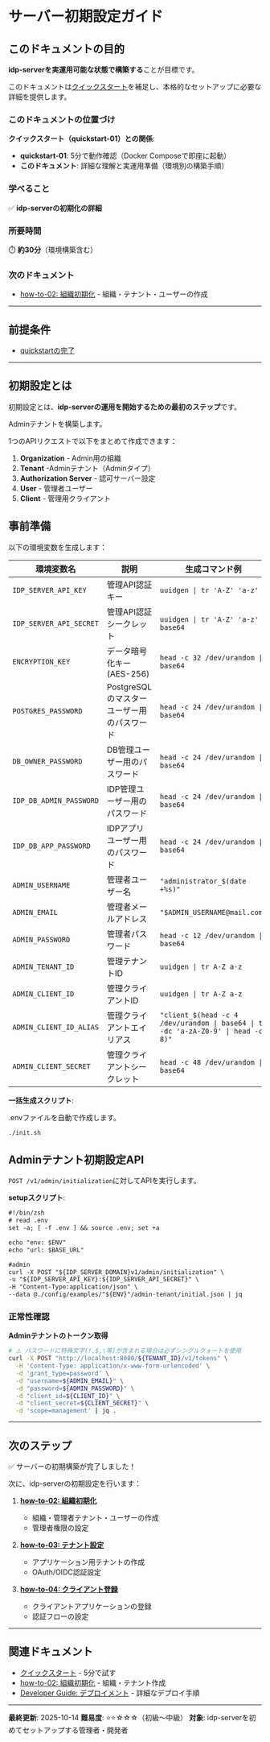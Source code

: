 # サーバー初期設定ガイド

## このドキュメントの目的

**idp-serverを実運用可能な状態で構築する**ことが目標です。

このドキュメントは[クイックスタート](../content_02_quickstart/quickstart-01-getting-started.md)を補足し、本格的なセットアップに必要な詳細を提供します。

### このドキュメントの位置づけ

**クイックスタート（quickstart-01）との関係**:
- **quickstart-01**: 5分で動作確認（Docker Composeで即座に起動）
- **このドキュメント**: 詳細な理解と実運用準備（環境別の構築手順）

### 学べること

✅ **idp-serverの初期化の詳細**


### 所要時間
⏱️ **約30分**（環境構築含む）

### 次のドキュメント
- [how-to-02: 組織初期化](./how-to-02-organization-initialization.md) - 組織・テナント・ユーザーの作成

---

## 前提条件

- [quickstartの完了](../content_02_quickstart/quickstart-01-getting-started.md)

---

## 初期設定とは

初期設定とは、**idp-serverの運用を開始するための最初のステップ**です。

Adminテナントを構築します。

1つのAPIリクエストで以下をまとめて作成できます：

1. **Organization** - Admin用の組織
2. **Tenant** -Adminテナント（Adminタイプ）
3. **Authorization Server** - 認可サーバー設定
4. **User** - 管理者ユーザー
5. **Client** - 管理用クライアント

##

## 事前準備


以下の環境変数を生成します：

| 環境変数名 | 説明 | 生成コマンド例 |
|-----------|------|--------------|
| `IDP_SERVER_API_KEY` | 管理API認証キー | `uuidgen \| tr 'A-Z' 'a-z'` |
| `IDP_SERVER_API_SECRET` | 管理API認証シークレット | `uuidgen \| tr 'A-Z' 'a-z' \| base64` |
| `ENCRYPTION_KEY` | データ暗号化キー (AES-256) | `head -c 32 /dev/urandom \| base64` |
| `POSTGRES_PASSWORD` | PostgreSQLのマスターユーザー用のパスワード | `head -c 24 /dev/urandom \| base64` |
| `DB_OWNER_PASSWORD` | DB管理ユーザー用のパスワード | `head -c 24 /dev/urandom \| base64` |
| `IDP_DB_ADMIN_PASSWORD` | IDP管理ユーザー用のパスワード | `head -c 24 /dev/urandom \| base64` |
| `IDP_DB_APP_PASSWORD` | IDPアプリユーザー用のパスワード | `head -c 24 /dev/urandom \| base64` |
| `ADMIN_USERNAME` | 管理者ユーザー名 | `"administrator_$(date +%s)"` |
| `ADMIN_EMAIL` | 管理者メールアドレス | `"$ADMIN_USERNAME@mail.com"` |
| `ADMIN_PASSWORD` | 管理者パスワード | `head -c 12 /dev/urandom \| base64` |
| `ADMIN_TENANT_ID` | 管理テナントID | `uuidgen \| tr A-Z a-z` |
| `ADMIN_CLIENT_ID` | 管理クライアントID | `uuidgen \| tr A-Z a-z` |
| `ADMIN_CLIENT_ID_ALIAS` | 管理クライアントエイリアス | `"client_$(head -c 4 /dev/urandom \| base64 \| tr -dc 'a-zA-Z0-9' \| head -c 8)"` |
| `ADMIN_CLIENT_SECRET` | 管理クライアントシークレット | `head -c 48 /dev/urandom \| base64` |

**一括生成スクリプト**:

.envファイルを自動で作成します。

```bash
./init.sh
```

## Adminテナント初期設定API

`POST /v1/admin/initialization`に対してAPIを実行します。

**setupスクリプト**:

```txt
#!/bin/zsh
# read .env
set -a; [ -f .env ] && source .env; set +a

echo "env: $ENV"
echo "url: $BASE_URL"

#admin
curl -X POST "${IDP_SERVER_DOMAIN}v1/admin/initialization" \
-u "${IDP_SERVER_API_KEY}:${IDP_SERVER_API_SECRET}" \
-H "Content-Type:application/json" \
--data @./config/examples/"${ENV}"/admin-tenant/initial.json | jq
```

### 正常性確認

**Adminテナントのトークン取得**

```bash
# ⚠️ パスワードに特殊文字(!,$,\等)が含まれる場合は必ずシングルクォートを使用
curl -X POST "http://localhost:8080/${TENANT_ID}/v1/tokens" \
  -H 'Content-Type: application/x-www-form-urlencoded' \
  -d 'grant_type=password' \
  -d "username=${ADMIN_EMAIL}" \
  -d "password=${ADMIN_PASSWORD}" \
  -d "client_id=${CLIENT_ID}" \
  -d "client_secret=${CLIENT_SECRET}" \
  -d 'scope=management' | jq .
```

---

## 次のステップ

✅ サーバーの初期構築が完了しました！

次に、idp-serverの初期設定を行います：

1. **[how-to-02: 組織初期化](./how-to-02-organization-initialization.md)**
   - 組織・管理者テナント・ユーザーの作成
   - 管理者権限の設定

2. **[how-to-03: テナント設定](./how-to-03-tenant-setup.md)**
   - アプリケーション用テナントの作成
   - OAuth/OIDC認証設定

3. **[how-to-04: クライアント登録](./how-to-04-client-registration.md)**
   - クライアントアプリケーションの登録
   - 認証フローの設定

---


## 関連ドキュメント

- [クイックスタート](../content_02_quickstart/quickstart-01-getting-started.md) - 5分で試す
- [how-to-02: 組織初期化](./how-to-02-organization-initialization.md) - 組織・テナント作成
- [Developer Guide: デプロイメント](../content_06_developer-guide/deployment.md) - 詳細なデプロイ手順

---

**最終更新**: 2025-10-14
**難易度**: ⭐⭐☆☆☆（初級〜中級）
**対象**: idp-serverを初めてセットアップする管理者・開発者
